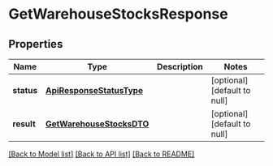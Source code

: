 # GetWarehouseStocksResponse

## Properties
Name | Type | Description | Notes
------------ | ------------- | ------------- | -------------
**status** | [**ApiResponseStatusType**](ApiResponseStatusType.md) |  | [optional] [default to null]
**result** | [**GetWarehouseStocksDTO**](GetWarehouseStocksDTO.md) |  | [optional] [default to null]

[[Back to Model list]](../README.md#documentation-for-models) [[Back to API list]](../README.md#documentation-for-api-endpoints) [[Back to README]](../README.md)


